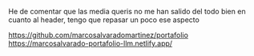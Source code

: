 He de comentar que las media queris no me han salido del todo bien en cuanto al header, tengo que repasar un poco ese aspecto

https://github.com/marcosalvaradomartinez/portafolio
https://marcosalvarado-portafolio-llm.netlify.app/